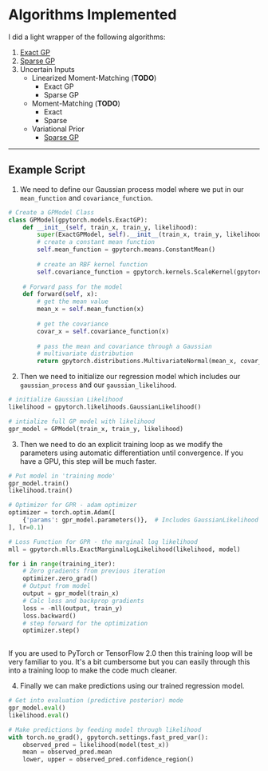 # Algorithms Implemented

I did a light wrapper of the following algorithms:

1. [Exact GP](exact.py)
2. [Sparse GP](sparse.py)
3. Uncertain Inputs
    * Linearized Moment-Matching (**TODO**)
      * Exact GP
      * Sparse GP
    * Moment-Matching (**TODO**)
      * Exact
      * Sparse
    * Variational Prior
      * [Sparse GP](uncertain.py)


---
## Example Script

1. We need to define our Gaussian process model where we put in our `mean_function` and `covariance_function`.

```python
# Create a GPModel Class
class GPModel(gpytorch.models.ExactGP):
    def __init__(self, train_x, train_y, likelihood):
        super(ExactGPModel, self).__init__(train_x, train_y, likelihood)
        # create a constant mean function
        self.mean_function = gpytorch.means.ConstantMean()
        
        # create an RBF kernel function
        self.covariance_function = gpytorch.kernels.ScaleKernel(gpytorch.kernels.RBFKernel())
		
    # Forward pass for the model 
    def forward(self, x):
        # get the mean value
        mean_x = self.mean_function(x)
        
        # get the covariance
        covar_x = self.covariance_function(x)
        
        # pass the mean and covariance through a Gaussian
        # multivariate distribution
        return gpytorch.distributions.MultivariateNormal(mean_x, covar_x)
```

2. Then we need to initialize our regression model which includes our `gaussian_process` and our `gaussian_likelihood`.

```python
# initialize Gaussian Likelihood
likelihood = gpytorch.likelihoods.GaussianLikelihood()

# intialize full GP model with likelihood
gpr_model = GPModel(train_x, train_y, likelihood)
```

3. Then we need to do an explicit training loop as we modify the parameters using automatic differentiation until convergence. If you have a GPU, this step will be much faster.

```python
# Put model in 'training mode'
gpr_model.train()
likelihood.train()

# Optimizer for GPR - adam optimizer
optimizer = torch.optim.Adam([
    {'params': gpr_model.parameters()},  # Includes GaussianLikelihood parameters
], lr=0.1)

# Loss Function for GPR - the marginal log likelihood
mll = gpytorch.mlls.ExactMarginalLogLikelihood(likelihood, model)

for i in range(training_iter):
    # Zero gradients from previous iteration
    optimizer.zero_grad()
    # Output from model
    output = gpr_model(train_x)
    # Calc loss and backprop gradients
    loss = -mll(output, train_y)
    loss.backward()
    # step forward for the optimization
    optimizer.step()
   
```

If you are used to PyTorch or TensorFlow 2.0 then this training loop will be very familiar to you. It's a bit cumbersome but you can easily through this into a training loop to make the code much cleaner.

4. Finally we can make predictions using our trained regression model.

```python
# Get into evaluation (predictive posterior) mode
gpr_model.eval()
likelihood.eval()

# Make predictions by feeding model through likelihood
with torch.no_grad(), gpytorch.settings.fast_pred_var():
    observed_pred = likelihood(model(test_x))
    mean = observed_pred.mean
    lower, upper = observed_pred.confidence_region()
```
